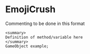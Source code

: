 # EmojiCrush
Commenting to be done in this format
```
<summary>
Definition of method/variable here
</summary>
GameObject example;
```